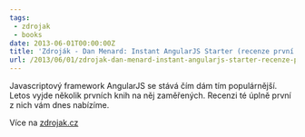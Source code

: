 ```yaml
---
tags:
 - zdrojak
 - books
date: 2013-06-01T00:00:00Z
title: 'Zdroják - Dan Menard: Instant AngularJS Starter (recenze první knihy o AngularJS)'
url: /2013/06/01/zdrojak-dan-menard-instant-angularjs-starter-recenze-prvni-knihy-o-angularjs/
---
```


Javascriptový framework AngularJS se stává čím dám tím populárnější. Letos vyjde několik prvních knih na něj zaměřených. Recenzi té úplně první z nich vám dnes nabízíme.

Více na [zdrojak.cz](https://www.zdrojak.cz/clanky/menard-instant-angularjs-starter-recenze/)
